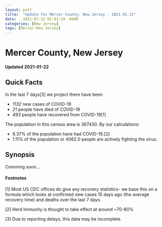 ```yaml
---
layout: post
title:  "Update for Mercer County, New Jersey - 2021-01-22"
date:   2021-01-22 01:01:29 -0600
categories: [New Jersey]
tags: [Mercer-New Jersey]
---
```


# Mercer County, New Jersey
#### Updated 2021-01-22

## Quick Facts

In the last 7 days[3] we project there have been
- *1132* new cases of COVID-19
- *21* people have died of COVID-19
- *493* people have recovered from COVID-19[1]

The population in this census area is 367430. By our calculations:
- 6.37% of the population have had COVID-19.[2]
- 1.11% of the population or 4062.0 people are actively fighting the virus.

## Synopsis

Comming soon...


#### Footnotes

[1] Most US CDC offices do give any recovery statistics- we base this on a formula which looks at confirmed new cases
15 days ago (the average recovery time) and deaths over the last 7 days.

[2] Herd Immunity is thought to take effect at around ~70-80%

[3] Due to reporting delays, this data may be incomplete.
 
    